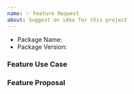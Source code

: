 ```yaml
---
name: ✨ Feature Request
about: Suggest an idea for this project
---
```


<!--
  ⚡️ katchow! We 💛 issues.

  Please - do not - remove this template.
  Please - do not - skip or remove parts of this template.
  Or your issue may be closed.
-->

- Package Name: <!-- the package(s) this issue is about -->
- Package Version:

### Feature Use Case

### Feature Proposal
